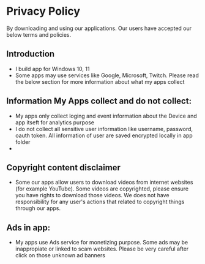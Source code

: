 # Privacy Policy

By downloading and using our applications. Our users have accepted our below terms and policies.

## Introduction
- I build app for Windows 10, 11
- Some apps may use services like Google, Microsoft, Twitch. Please read the below section for more information about what my apps collect

## Information My Apps collect and do not collect:
- My apps only collect loging and event information about the Device and app itseft for analytics purpose
- I do not collect all sensitive user information like username, password, oauth token. All information of user are saved encrypted locally in app folder
- 
## Copyright content disclaimer
- Some our apps allow users to download videos from internet websites (for example YouTube). Some videos are copyrighted, please ensure you have rights to download those videos. We does not have responsibility for any user's actions that related to copyright things through our apps.

## Ads in app:
- My apps use Ads service for monetizing purpose. Some ads may be inappropiate or linked to scam websites. Please be very careful after click on those unknown ad banners
